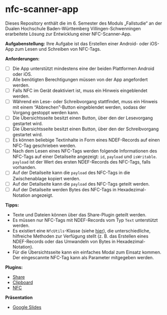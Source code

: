 # nfc-scanner-app

Dieses Repository enthält die im 6. Semester des Moduls „Fallstudie“ an der Dualen Hochschule Baden-Württemberg Villingen-Schwenningen erarbeitete Lösung zur Entwicklung einer NFC-Scanner-App.

**Aufgabenstellung:** Ihre Aufgabe ist das Erstellen einer Android- oder iOS-App zum Lesen und Schreiben von NFC-Tags.

**Anforderungen:**  
- [ ]  Die App unterstützt mindestens eine der beiden Plattformen Android oder iOS.
- [ ]  Alle benötigten Berechtigungen müssen von der App angefordert werden.
- [ ]  Falls NFC im Gerät deaktiviert ist, muss ein Hinweis eingeblendet werden.
- [ ]  Während ein Lese- oder Schreibvorgang stattfindet, muss ein Hinweis mit einem “Abbrechen”-Button eingeblendet werden, sodass der Vorgang gestoppt werden kann.
- [ ]  Die Übersichtsseite besitzt einen Button, über den der Lesevorgang gestartet wird.
- [ ]  Die Übersichtsseite besitzt einen Button, über den der Schreibvorgang gestartet wird.
- [ ]  Es können beliebige Textinhalte in Form eines NDEF-Records auf einen NFC-Tag geschrieben werden.
- [ ]  Nach dem Lesen eines NFC-Tags werden folgende Informationen des NFC-Tags auf einer Detailseite angezeigt: `id`, `payload` und `isWritable`. `payload` ist der Wert des ersten NDEF-Records des NFC-Tags, falls vorhanden.
- [ ]  Auf der Detailseite kann die `payload` des NFC-Tags in die Zwischenablage kopiert werden.
- [ ]  Auf der Detailseite kann die `payload` des NFC-Tags geteilt werden.
- [ ]  Auf der Detailseite werden Bytes des NFC-Tags in Hexadezimal-Notation angezeigt.

**Tipps:**
- Texte und Dateien können über das Share-Plugin geteilt werden.
- Es müssen nur NFC-Tags mit NDEF-Records vom Typ `Text` unterstützt werden.
- Es existiert eine `NfcUtils`-Klasse (siehe [hier](https://capawesome.io/plugins/nfc/#utils)), die unterschiedliche, hilfreiche Methoden zur Verfügung stellt (z. B. das Erstellen eines NDEF-Records oder das Umwandeln von Bytes in Hexadezimal-Notation).
- Für die Übersichtsseite kann ein einfaches Modal zum Einsatz kommen. Der eingescannte NFC-Tag kann als Parameter mitgegeben werden.

**Plugins:**
- [Share](https://capacitorjs.com/docs/apis/share)
- [Clipboard](https://capacitorjs.com/docs/apis/clipboard)
- [NFC](https://capawesome.io/plugins/nfc/)

**Präsentation**
- [Google Slides](https://docs.google.com/presentation/d/1z23PDzNpM6THnzU-YDDMBi3YsSlLxQEGWBM_lDag4Qw/edit?usp=sharing)
